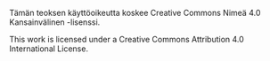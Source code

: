 Tämän teoksen käyttöoikeutta koskee Creative Commons Nimeä 4.0 Kansainvälinen -lisenssi.

This work is licensed under a Creative Commons Attribution 4.0 International License.
